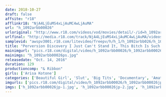```yaml
---
date: 2018-10-27
draft: false
affsite: "r18"
afflinkr18: "NjA4LjEuMS4xLjAuMC4wLjAuMA"
url: "h_1092arbb00026"
urloriginal: "http://www.r18.com/videos/vod/movies/detail/-/id=h_1092arbb00026"
urlfinal: "http://media.r18.com/track/NjA4LjEuMS4xLjAuMC4wLjAuMA/videos/vod/movies/detail/-/id=h_1092arbb00026"
samplevid: "awspv3001.r18.com/litevideo/freepv/h/h_1/h_1092arbb026/h_1092arbb026_dmb_w.mp4"
title: "Perversion Discovery I Just Can't Stand It, This Bitch Is Such A Slut Shinjuku Tequila Girl Arisa Kotone"
mainimgurl: "pics.r18.com/digital/video/h_1092arbb00026/h_1092arbb00026ps.jpg"
mainimgs: "h_1092arbb00026ps.jpg"
releasedate: "Oct. 14, 2016"
duration: 129
productioncomp: "& Ribbon"
girls: ['Arisa Kotone']
categories: ['Beautiful Girl', 'Slut', 'Big Tits', 'Documentary', 'Amateur', 'Featured Actress', 'Creampie', 'Hi-Def']
imgurls: ['pics.r18.com/digital/video/h_1092arbb00026/h_1092arbb00026jp-1.jpg', 'pics.r18.com/digital/video/h_1092arbb00026/h_1092arbb00026jp-2.jpg', 'pics.r18.com/digital/video/h_1092arbb00026/h_1092arbb00026jp-3.jpg', 'pics.r18.com/digital/video/h_1092arbb00026/h_1092arbb00026jp-4.jpg', 'pics.r18.com/digital/video/h_1092arbb00026/h_1092arbb00026jp-5.jpg', 'pics.r18.com/digital/video/h_1092arbb00026/h_1092arbb00026jp-6.jpg', 'pics.r18.com/digital/video/h_1092arbb00026/h_1092arbb00026jp-7.jpg', 'pics.r18.com/digital/video/h_1092arbb00026/h_1092arbb00026jp-8.jpg', 'pics.r18.com/digital/video/h_1092arbb00026/h_1092arbb00026jp-9.jpg', 'pics.r18.com/digital/video/h_1092arbb00026/h_1092arbb00026jp-10.jpg', 'pics.r18.com/digital/video/h_1092arbb00026/h_1092arbb00026jp-11.jpg', 'pics.r18.com/digital/video/h_1092arbb00026/h_1092arbb00026jp-12.jpg', 'pics.r18.com/digital/video/h_1092arbb00026/h_1092arbb00026jp-13.jpg', 'pics.r18.com/digital/video/h_1092arbb00026/h_1092arbb00026jp-14.jpg', 'pics.r18.com/digital/video/h_1092arbb00026/h_1092arbb00026jp-15.jpg', 'pics.r18.com/digital/video/h_1092arbb00026/h_1092arbb00026jp-16.jpg', 'pics.r18.com/digital/video/h_1092arbb00026/h_1092arbb00026jp-17.jpg', 'pics.r18.com/digital/video/h_1092arbb00026/h_1092arbb00026jp-18.jpg', 'pics.r18.com/digital/video/h_1092arbb00026/h_1092arbb00026jp-19.jpg', 'pics.r18.com/digital/video/h_1092arbb00026/h_1092arbb00026jp-20.jpg']
imgs: ['h_1092arbb00026jp-1.jpg', 'h_1092arbb00026jp-2.jpg', 'h_1092arbb00026jp-3.jpg', 'h_1092arbb00026jp-4.jpg', 'h_1092arbb00026jp-5.jpg', 'h_1092arbb00026jp-6.jpg', 'h_1092arbb00026jp-7.jpg', 'h_1092arbb00026jp-8.jpg', 'h_1092arbb00026jp-9.jpg', 'h_1092arbb00026jp-10.jpg', 'h_1092arbb00026jp-11.jpg', 'h_1092arbb00026jp-12.jpg', 'h_1092arbb00026jp-13.jpg', 'h_1092arbb00026jp-14.jpg', 'h_1092arbb00026jp-15.jpg', 'h_1092arbb00026jp-16.jpg', 'h_1092arbb00026jp-17.jpg', 'h_1092arbb00026jp-18.jpg', 'h_1092arbb00026jp-19.jpg', 'h_1092arbb00026jp-20.jpg']
---
```

